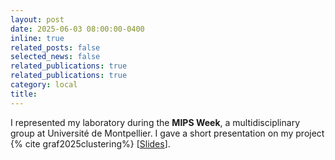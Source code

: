```yaml
---
layout: post
date: 2025-06-03 08:00:00-0400
inline: true
related_posts: false
selected_news: false
related_publications: true
related_publications: true
category: local
title: 
---
```

I represented my laboratory during the <strong> MIPS Week</strong>, a multidisciplinary group at Université de Montpellier. I gave a short presentation on my project {% cite graf2025clustering%} [<a href="https://victorthuot.github.io/assets/pdf/slides_MIPS_june2025.pdf">Slides</a>].
